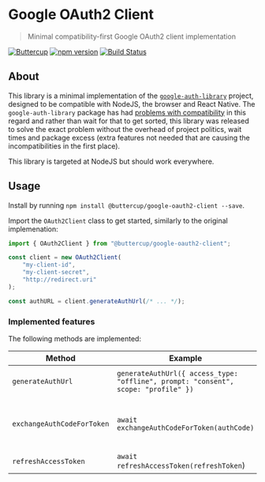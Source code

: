 # Google OAuth2 Client
> Minimal compatibility-first Google OAuth2 client implementation

[![Buttercup](https://cdn.rawgit.com/buttercup-pw/buttercup-assets/6582a033/badge/buttercup-slim.svg)](https://buttercup.pw) [![npm version](https://badge.fury.io/js/%40buttercup%2Fgoogle-oauth2-client.svg)](https://www.npmjs.com/package/@buttercup/google-oauth2-client) [![Build Status](https://travis-ci.org/buttercup/google-oauth2-client.svg?branch=master)](https://travis-ci.org/buttercup/google-oauth2-client)

## About

This library is a minimal implementation of the [`google-auth-library`](https://github.com/googleapis/google-auth-library-nodejs) project, designed to be compatible with NodeJS, the browser and React Native. The `google-auth-library` package has had [problems with compatibility](https://github.com/googleapis/google-auth-library-nodejs/issues/150) in this regard and rather than wait for that to get sorted, this library was released to solve the exact problem without the overhead of project politics, wait times and package excess (extra features not needed that are causing the incompatibilities in the first place).

This library is targeted at NodeJS but should work everywhere.

## Usage

Install by running `npm install @buttercup/google-oauth2-client --save`.

Import the `OAuth2Client` class to get started, similarly to the original implemenation:

```javascript
import { OAuth2Client } from "@buttercup/google-oauth2-client";

const client = new OAuth2Client(
    "my-client-id",
    "my-client-secret",
    "http://redirect.uri"
);

const authURL = client.generateAuthUrl(/* ... */);
```

### Implemented features

The following methods are implemented:

| Method                | Example                           | Description                               |
|-----------------------|-----------------------------------|-------------------------------------------|
| `generateAuthUrl`     | `generateAuthUrl({ access_type: "offline", prompt: "consent", scope: "profile" })` | Generate an authorisation URL |
| `exchangeAuthCodeForToken` | `await exchangeAuthCodeForToken(authCode)` | Get the tokens for an authorisation code |
| `refreshAccessToken`  | `await refreshAccessToken(refreshToken`)| Refresh the tokens                  |
